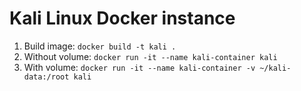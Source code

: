 # Kali Linux Docker instance
1. Build image: `docker build -t kali .`
2. Without volume: `docker run -it --name kali-container kali`
3. With volume: `docker run -it --name kali-container -v ~/kali-data:/root kali`